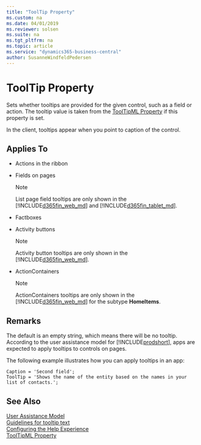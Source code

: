 ```yaml
---
title: "ToolTip Property"
ms.custom: na
ms.date: 04/01/2019
ms.reviewer: solsen
ms.suite: na
ms.tgt_pltfrm: na
ms.topic: article
ms.service: "dynamics365-business-central"
author: SusanneWindfeldPedersen
---
```


# ToolTip Property
Sets whether tooltips are provided for the given control, such as a field or action. The tooltip value is taken from the [ToolTipML Property](devenv-tooltipml-property.md) if this property is set.

In the client, tooltips appear when you point to caption of the control.

## Applies To  

-   Actions in the ribbon  

-   Fields on pages

    > [!NOTE]  
    >  List page field tooltips are only shown in the [!INCLUDE[d365fin_web_md](../includes/d365fin_web_md.md)] and [!INCLUDE[d365fin_tablet_md](../includes/d365fin_tablet_md.md)].

-   Factboxes  

-   Activity buttons  

    > [!NOTE]  
    >  Activity button tooltips are only shown in the [!INCLUDE[d365fin_web_md](../includes/d365fin_web_md.md)].  

-   ActionContainers  

    > [!NOTE]  
    >  ActionContainers tooltips are only shown in the [!INCLUDE[d365fin_web_md](../includes/d365fin_web_md.md)] for the subtype **HomeItems**.  

## Remarks  
 The default is an empty string, which means there will be no tooltip. According to the user assistance model for [!INCLUDE[prodshort](../includes/prodshort.md)], apps are expected to apply tooltips to controls on pages.  

The following example illustrates how you can apply tooltips in an app:  

```
Caption = 'Second field';
ToolTip = 'Shows the name of the entity based on the names in your list of contacts.';
```

## See Also  

[User Assistance Model](../../user-assistance.md)  
[Guidelines for tooltip text](../../user-assistance.md#guidelines-for-tooltip-text)  
[Configuring the Help Experience](../../deployment/configure-help.md)  
[ToolTipML Property](devenv-tooltipml-property.md)  
 <!-- [Multilanguage Development](Multilanguage-Development.md)-->
